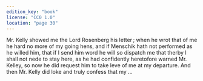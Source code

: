 ```yaml
---
edition_key: "book"
license: "CC0 1.0"
location: "page 30"
---
```

Mr.
Kelly showed me the Lord Rosenberg his letter ; when he wrot
that of me he hard no more of my going hens, and if Menschik
hath not performed as he willed him, that if I send him word he
will so dispatch me that therby I shall not nede to stay here, as
he had confidently heretofore warned Mr. Kelley, so now he did
request him to take leve of me at my departure. And then Mr.
Kelly did loke and truly confess that my …

